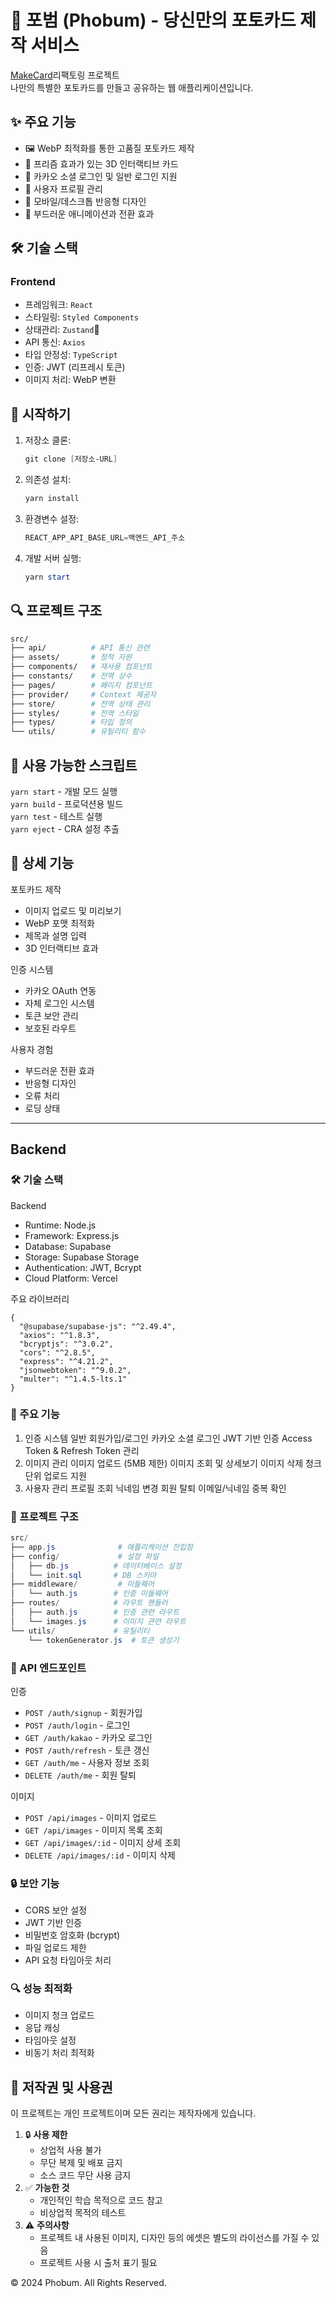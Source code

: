 
# 📱 포범 (Phobum) - 당신만의 포토카드 제작 서비스
[MakeCard](https://github.com/Sieonn/Mini-Project)리팩토링 프로젝트<br/>
나만의 특별한 포토카드를 만들고 공유하는 웹 애플리케이션입니다.


## ✨ 주요 기능

- 🖼️ WebP 최적화를 통한 고품질 포토카드 제작
- 🌈 프리즘 효과가 있는 3D 인터랙티브 카드
- 🔐 카카오 소셜 로그인 및 일반 로그인 지원
- 👤 사용자 프로필 관리
- 📱 모바일/데스크톱 반응형 디자인
- 💫 부드러운 애니메이션과 전환 효과

## 🛠️ 기술 스택
### Frontend
- 프레임워크: `React`
- 스타일링:
  `Styled Components`
- 상태관리: `Zustand`🐻
- API 통신: `Axios`
- 타입 안정성: `TypeScript`
- 인증: JWT (리프레시 토큰)
- 이미지 처리: WebP 변환

## 🚀 시작하기

1. 저장소 클론:

   ``` powershell
   git clone [저장소-URL]
   ```

2. 의존성 설치:

   ``` powershell
   yarn install
   ```

3. 환경변수 설정:

   ``` powershell
   REACT_APP_API_BASE_URL=백엔드_API_주소
   ```

4. 개발 서버 실행:

   ``` powershell
   yarn start
   ```

   

## 🔍 프로젝트 구조

``` dockerfile
src/
├── api/          # API 통신 관련
├── assets/       # 정적 자원
├── components/   # 재사용 컴포넌트
├── constants/    # 전역 상수
├── pages/        # 페이지 컴포넌트
├── provider/     # Context 제공자
├── store/        # 전역 상태 관리
├── styles/       # 전역 스타일
├── types/        # 타입 정의
└── utils/        # 유틸리티 함수
```



## 📱 사용 가능한 스크립트

`yarn start` - 개발 모드 실행<br/>
`yarn build` - 프로덕션용 빌드<br/>
`yarn test` - 테스트 실행<br/>
`yarn eject` - CRA 설정 추출

## 🎨 상세 기능

포토카드 제작

- 이미지 업로드 및 미리보기
- WebP 포맷 최적화
- 제목과 설명 입력
- 3D 인터랙티브 효과

인증 시스템

- 카카오 OAuth 연동
- 자체 로그인 시스템
- 토큰 보안 관리
- 보호된 라우트

사용자 경험

- 부드러운 전환 효과
- 반응형 디자인
- 오류 처리
- 로딩 상태


---
## Backend

### 🛠 기술 스택
Backend
- Runtime: Node.js
- Framework: Express.js
- Database: Supabase
- Storage: Supabase Storage
- Authentication: JWT, Bcrypt
- Cloud Platform: Vercel

주요 라이브러리
``` powersheell
{
  "@supabase/supabase-js": "^2.49.4",
  "axios": "^1.8.3",
  "bcryptjs": "^3.0.2",
  "cors": "^2.8.5",
  "express": "^4.21.2",
  "jsonwebtoken": "^9.0.2",
  "multer": "^1.4.5-lts.1"
}
```

### 🚀 주요 기능
1. 인증 시스템
   일반 회원가입/로그인
   카카오 소셜 로그인
   JWT 기반 인증
   Access Token & Refresh Token 관리
2. 이미지 관리
   이미지 업로드 (5MB 제한)
   이미지 조회 및 상세보기
   이미지 삭제
   청크 단위 업로드 지원
3. 사용자 관리
   프로필 조회
   닉네임 변경
   회원 탈퇴
   이메일/닉네임 중복 확인
### 📁 프로젝트 구조
``` powershell
src/
├── app.js              # 애플리케이션 진입점
├── config/             # 설정 파일
│   ├── db.js          # 데이터베이스 설정
│   └── init.sql       # DB 스키마
├── middleware/         # 미들웨어
│   └── auth.js        # 인증 미들웨어
├── routes/            # 라우트 핸들러
│   ├── auth.js        # 인증 관련 라우트
│   └── images.js      # 이미지 관련 라우트
└── utils/             # 유틸리티
    └── tokenGenerator.js  # 토큰 생성기
```
### 🚦 API 엔드포인트
인증<br/>
- `POST /auth/signup` - 회원가입
- `POST /auth/login` - 로그인
- `GET /auth/kakao` - 카카오 로그인
- `POST /auth/refresh` - 토큰 갱신
- `GET /auth/me` - 사용자 정보 조회
- `DELETE /auth/me` - 회원 탈퇴

이미지<br>
- `POST /api/images` - 이미지 업로드
- `GET /api/images` - 이미지 목록 조회
- `GET /api/images/:id` - 이미지 상세 조회
- `DELETE /api/images/:id` - 이미지 삭제
  
### 🔒 보안 기능
- CORS 보안 설정
- JWT 기반 인증
- 비밀번호 암호화 (bcrypt)
- 파일 업로드 제한
- API 요청 타임아웃 처리
  
### 🔍 성능 최적화
- 이미지 청크 업로드
- 응답 캐싱
- 타임아웃 설정
- 비동기 처리 최적화

## 📄 저작권 및 사용권

이 프로젝트는 개인 프로젝트이며 모든 권리는 제작자에게 있습니다.

1. 🔒 **사용 제한**
   - 상업적 사용 불가
   - 무단 복제 및 배포 금지
   - 소스 코드 무단 사용 금지
2. ✅ **가능한 것**
   - 개인적인 학습 목적으로 코드 참고
   - 비상업적 목적의 테스트
3. ⚠️ **주의사항**
   - 프로젝트 내 사용된 이미지, 디자인 등의 에셋은 별도의 라이선스를 가질 수 있음
   - 프로젝트 사용 시 출처 표기 필요

© 2024 Phobum. All Rights Reserved.

